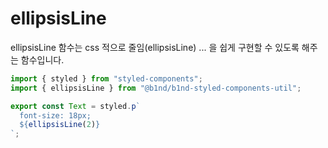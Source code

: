 # ellipsisLine

ellipsisLine 함수는 css 적으로 줄임(ellipsisLine) ... 을 쉽게 구현할 수 있도록 해주는 함수입니다.

```ts
import { styled } from "styled-components";
import { ellipsisLine } from "@b1nd/b1nd-styled-components-util";

export const Text = styled.p`
  font-size: 18px;
  ${ellipsisLine(2)}
`;
```
